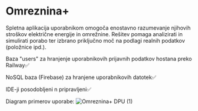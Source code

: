 # Omreznina+

Spletna aplikacija uporabnikom omogoča enostavno razumevanje njihovih stroškov električne energije in omrežnine. Rešitev pomaga analizirati in simulirati porabo ter izbrano priključno moč na podlagi realnih podatkov (položnice ipd.).


Baza "users" za hranjenje uporabnikovih prijavnih podatkov hostana preko Railway✅

NoSQL baza (Firebase) za hranjene uporabnikovih datotek✅

IDE-ji posodobljeni n pripravljeni✅

Diagram primerov uporabe:
![Omreznina+ DPU (1)](https://github.com/user-attachments/assets/a45e504c-9bcd-4897-9801-cb341208ddd4)
